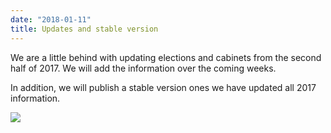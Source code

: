 ```yaml
---
date: "2018-01-11"
title: Updates and stable version
---
```


We are a little behind with updating elections and cabinets from the second half of 2017. We will add the information over the coming weeks.

In addition, we will publish a stable version ones we have updated all 2017 information.

![](/images/parliament-scotland.jpg)
